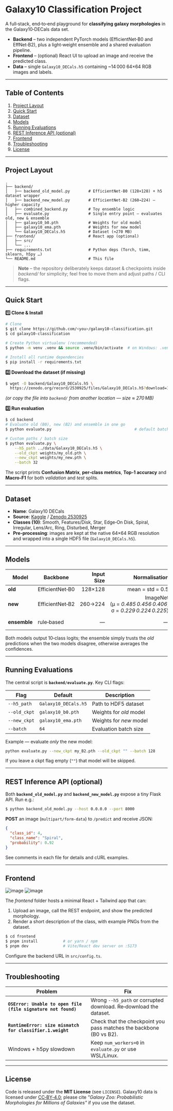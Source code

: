 # Galaxy10 Classification Project

A full‑stack, end‑to‑end playground for **classifying galaxy morphologies** in the Galaxy10‑DECals data set.

* **Backend** – two independent PyTorch models (EfficientNet‑B0 and EffNet‑B2), plus a light‑weight ensemble and a shared evaluation pipeline.
* **Frontend** – (optional) React UI to upload an image and receive the predicted class.
* **Data** – single `Galaxy10_DECals.h5` containing \~14 000 64×64 RGB images and labels.

---

## Table of Contents

1. [Project Layout](#project-layout)
2. [Quick Start](#quick-start)
3. [Dataset](#dataset)
4. [Models](#models)
5. [Running Evaluations](#running-evaluations)
6. [REST Inference API (optional)](#rest-inference-api-optional)
7. [Frontend](#frontend)
8. [Troubleshooting](#troubleshooting)
9. [License](#license)

---

## Project Layout

```
.
├── backend/
│   ├── backend_old_model.py        # EfficientNet‑B0 (128×128) + h5 dataset wrapper
│   ├── backend_new_model.py        # EfficientNet‑B2 (260→224) – higher capacity
│   ├── combined_backend.py         # Toy ensemble logic
│   ├── evaluate.py                 # Single entry point – evaluates old, new & ensemble
│   ├── galaxy10_b0.pth             # Weights for old model
│   ├── galaxy10_ema.pth            # Weights for new model
│   └── Galaxy10_DECals.h5          # Dataset (≈270 MB)
├── frontend/                       # React app (optional)
│   ├── src/
│   └── ...
├── requirements.txt                # Python deps (Torch, timm, sklearn, h5py …)
└── README.md                       # This file
```

> **Note** – the repository deliberately keeps dataset & checkpoints inside *backend/* for simplicity; feel free to move them and adjust paths / CLI flags.

---

## Quick Start

**1️⃣ Clone & Install**

```bash
# Clone
$ git clone https://github.com/<you>/galaxy10-classification.git
$ cd galaxy10-classification

# Create Python virtualenv (recommended)
$ python -m venv .venv && source .venv/bin/activate  # on Windows: .venv\Scripts\activate

# Install all runtime dependencies
$ pip install -r requirements.txt
```

**2️⃣ Download the dataset (if missing)**

```bash
$ wget -O backend/Galaxy10_DECals.h5 \
  https://zenodo.org/record/2530925/files/Galaxy10_DECals.h5?download=1
```

*(or copy the file into `backend/` from another location — size ≈ 270 MB)*

**3️⃣ Run evaluation**

```bash
$ cd backend
# Evaluate old (B0), new (B2) and ensemble in one go
$ python evaluate.py                                    # default batch=64, CUDA if available

# Custom paths / batch size
$ python evaluate.py \
    --h5_path ../data/Galaxy10_DECals.h5 \
    --old_ckpt weights/my_old.pth \
    --new_ckpt weights/my_new.pth \
    --batch 32
```

The script prints **Confusion Matrix**, **per‑class metrics**, **Top‑1 accuracy** and **Macro‑F1** for both *validation* and *test* splits.

---

## Dataset

* **Name**: Galaxy10 DECals
* **Source**: [Kaggle](https://www.kaggle.com/datasets/alanmrsp/galaxy10decals) / [Zenodo 2530925](https://doi.org/10.5281/zenodo.2530925)
* **Classes (10)**: Smooth, Features/Disk, Star, Edge‑On Disk, Spiral, Irregular, Lens/Arc, Ring, Disturbed, Merger
* **Pre‑processing**: images are kept at the native 64×64 RGB resolution and wrapped into a single HDF5 file (`Galaxy10_DECals.h5`).

---

## Models

| Model        | Backbone        | Input Size |                                               Normalisation | Checkpoint            |
| ------------ | --------------- | ---------: | ----------------------------------------------------------: | --------------------- |
| **old**      | EfficientNet‑B0 |    128×128 |                                            mean = std = 0.5 | `galaxy10_b0.pth`     |
| **new**      | EfficientNet‑B2 |    260→224 | ImageNet (μ = *0.485 0.456 0.406*, σ = *0.229 0.224 0.225*) | `galaxy10_ema.pth`    |
| **ensemble** | rule‑based      |          — |                                                           — | n/a (uses both above) |

Both models output 10‑class logits; the ensemble simply trusts the *old* predictions when the two models disagree, otherwise averages the confidences.

---

## Running Evaluations

The central script is **`backend/evaluate.py`**. Key CLI flags:

| Flag         | Default              | Description             |
| ------------ | -------------------- | ----------------------- |
| `--h5_path`  | `Galaxy10_DECals.h5` | Path to HDF5 dataset    |
| `--old_ckpt` | `galaxy10_b0.pth`    | Weights for *old* model |
| `--new_ckpt` | `galaxy10_ema.pth`   | Weights for *new* model |
| `--batch`    | `64`                 | Evaluation batch size   |

Example — evaluate *only* the new model:

```bash
python evaluate.py --new_ckpt my_B2.pth --old_ckpt "" --batch 128
```

If you leave a ckpt flag empty (`""`) that model will be skipped.

---

## REST Inference API (optional)

Both **`backend_old_model.py`** and **`backend_new_model.py`** expose a tiny Flask API. Run e.g.:

```bash
$ python backend_old_model.py --host 0.0.0.0 --port 8000
```

**POST** an image (`multipart/form-data`) to `/predict` and receive JSON:

```json
{
  "class_id": 4,
  "class_name": "Spiral",
  "probability": 0.92
}
```

See comments in each file for details and cURL examples.

---

## Frontend
![image](https://github.com/user-attachments/assets/c4c528dd-360a-467e-99ae-3e168c347c50)
![image](https://github.com/user-attachments/assets/2404c320-72bf-4f71-aa5e-559a3784700b)

The *frontend* folder hosts a minimal React + Tailwind app that can:

1. Upload an image, call the REST endpoint, and show the predicted morphology.
2. Render a short description of the class, with example PNGs from the dataset.

```bash
$ cd frontend
$ pnpm install           # or yarn / npm
$ pnpm dev               # Vite/React dev server on :5173
```

Configure the backend URL in `src/config.ts`.

---

## Troubleshooting

| Problem                                                       | Fix                                                                 |
| ------------------------------------------------------------- | ------------------------------------------------------------------- |
| **`OSError: Unable to open file (file signature not found)`** | Wrong `--h5_path` or corrupted download. Re‑download the dataset.   |
| **`RuntimeError: size mismatch for classifier.1.weight`**     | Check that the checkpoint you pass matches the backbone (B0 vs B2). |
| Windows + h5py slowdown                                       | Keep `num_workers=0` in `evaluate.py` or use WSL/Linux.             |

---

## License

Code is released under the **MIT License** (see `LICENSE`). Galaxy10 data is licensed under [CC‑BY‑4.0](https://creativecommons.org/licenses/by/4.0/); please cite *"Galaxy Zoo: Probabilistic Morphologies for Millions of Galaxies"* if you use the dataset.
